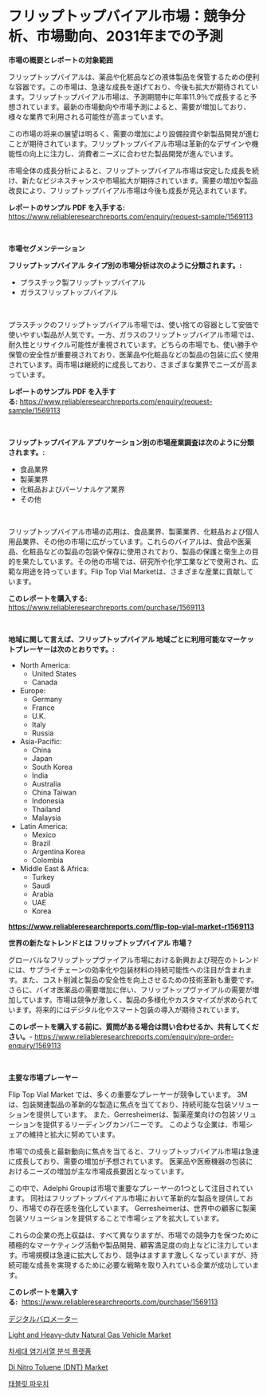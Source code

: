 <p><h1>フリップトップバイアル市場：競争分析、市場動向、2031年までの予測</h1></p><p><strong>市場の概要とレポートの対象範囲</strong></p>
<p><p>フリップトップバイアルは、薬品や化粧品などの液体製品を保管するための便利な容器です。この市場は、急速な成長を遂げており、今後も拡大が期待されています。フリップトップバイアル市場は、予測期間中に年率11.9％で成長すると予想されています。最新の市場動向や市場予測によると、需要が増加しており、様々な業界で利用される可能性が高まっています。</p><p>この市場の将来の展望は明るく、需要の増加により設備投資や新製品開発が進むことが期待されています。フリップトップバイアル市場は革新的なデザインや機能性の向上に注力し、消費者ニーズに合わせた製品開発が進んでいます。</p><p>市場全体の成長分析によると、フリップトップバイアル市場は安定した成長を続け、新たなビジネスチャンスや市場拡大が期待されています。需要の増加や製品改良により、フリップトップバイアル市場は今後も成長が見込まれています。</p></p>
<p><strong>レポートのサンプル PDF を入手する:</strong> <a href="https://www.reliableresearchreports.com/enquiry/request-sample/1569113">https://www.reliableresearchreports.com/enquiry/request-sample/1569113</a></p>
<p>&nbsp;</p>
<p><strong>市場セグメンテーション</strong></p>
<p><strong>フリップトップバイアル タイプ別の市場分析は次のように分類されます。:</strong></p>
<p><ul><li>プラスチック製フリップトップバイアル</li><li>ガラスフリップトップバイアル</li></ul></p>
<p>&nbsp;</p>
<p><p>プラスチックのフリップトップバイアル市場では、使い捨ての容器として安価で使いやすい製品が人気です。一方、ガラスのフリップトップバイアル市場では、耐久性とリサイクル可能性が重視されています。どちらの市場でも、使い勝手や保管の安全性が重要視されており、医薬品や化粧品などの製品の包装に広く使用されています。両市場は継続的に成長しており、さまざまな業界でニーズが高まっています。</p></p>
<p><strong>レポートのサンプル PDF を入手する:</strong>&nbsp;<a href="https://www.reliableresearchreports.com/enquiry/request-sample/1569113">https://www.reliableresearchreports.com/enquiry/request-sample/1569113</a></p>
<p>&nbsp;</p>
<p><strong> フリップトップバイアル アプリケーション別の市場産業調査は次のように分類されます。:</strong></p>
<p><ul><li>食品業界</li><li>製薬業界</li><li>化粧品およびパーソナルケア業界</li><li>その他</li></ul></p>
<p>&nbsp;</p>
<p><p>フリップトップバイアル市場の応用は、食品業界、製薬業界、化粧品および個人用品業界、その他の市場に広がっています。これらのバイアルは、食品や医薬品、化粧品などの製品の包装や保存に使用されており、製品の保護と衛生上の目的を果たしています。その他の市場では、研究所や化学工業などで使用され、広範な用途を持っています。Flip Top Vial Marketは、さまざまな産業に貢献しています。</p></p>
<p><strong>このレポートを購入する:</strong>&nbsp; <a href="https://www.reliableresearchreports.com/purchase/1569113">https://www.reliableresearchreports.com/purchase/1569113</a></p>
<p>&nbsp;</p>
<p><strong>地域に関して言えば、フリップトップバイアル 地域ごとに利用可能なマーケットプレーヤーは次のとおりです。:</strong></p>
<p><ul>
    <li>
        North America:
        <ul>
            <li>United States</li>
            <li>Canada</li>
        </ul>
    </li>
    <li>
        Europe:
        <ul>
            <li>Germany</li>
            <li>France</li>
            <li>U.K.</li>
            <li>Italy</li>
            <li>Russia</li>
        </ul>
    </li>
    <li>
        Asia-Pacific:
        <ul>
            <li>China</li>
            <li>Japan</li>
            <li>South Korea</li>
            <li>India</li>
            <li>Australia</li>
            <li>China Taiwan</li>
            <li>Indonesia</li>
            <li>Thailand</li>
            <li>Malaysia</li>
        </ul>
    </li>
    <li>
        Latin America:
        <ul>
            <li>Mexico</li>
            <li>Brazil</li>
            <li>Argentina Korea</li>
            <li>Colombia</li>
        </ul>
    </li>
    <li>
        Middle East & Africa:
        <ul>
            <li>Turkey</li>
            <li>Saudi</li>
            <li>Arabia</li>
            <li>UAE</li>
            <li>Korea</li>
        </ul>
    </li>
    </ul></p>
<p><strong><a href="https://www.reliableresearchreports.com/flip-top-vial-market-r1569113">https://www.reliableresearchreports.com/flip-top-vial-market-r1569113</a></strong>&nbsp;</p>
<p><strong>世界の新たなトレンドとは フリップトップバイアル 市場？</strong></p>
<p><p>グローバルなフリップトップヴァイアル市場における新興および現在のトレンドには、サプライチェーンの効率化や包装材料の持続可能性への注目が含まれます。また、コスト削減と製品の安全性を向上させるための技術革新も重要です。さらに、バイオ医薬品の需要増加に伴い、フリップトップヴァイアルの需要が増加しています。市場は競争が激しく、製品の多様化やカスタマイズが求められています。将来的にはデジタル化やスマート包装の導入が期待されています。</p></p>
<p><strong>このレポートを購入する前に、質問がある場合は問い合わせるか、共有してください。</strong>- <a href="https://www.reliableresearchreports.com/enquiry/pre-order-enquiry/1569113">https://www.reliableresearchreports.com/enquiry/pre-order-enquiry/1569113</a></p>
<p>&nbsp;</p>
<p><strong>主要な市場プレーヤー</strong></p>
<p><p>Flip Top Vial Market では、多くの重要なプレーヤーが競争しています。 3Mは、包装関連製品の革新的な製造に焦点を当てており、持続可能な包装ソリューションを提供しています。 また、Gerresheimerは、製薬産業向けの包装ソリューションを提供するリーディングカンパニーです。 このような企業は、市場シェアの維持と拡大に努めています。</p><p>市場での成長と最新動向に焦点を当てると、フリップトップバイアル市場は急速に成長しており、需要の増加が予想されています。 医薬品や医療機器の包装におけるニーズの増加が主な市場成長要因となっています。</p><p>この中で、Adelphi Groupは市場で重要なプレーヤーの1つとして注目されています。 同社はフリップトップバイアル市場において革新的な製品を提供しており、市場での存在感を強化しています。 Gerresheimerは、世界中の顧客に製薬包装ソリューションを提供することで市場シェアを拡大しています。</p><p>これらの企業の売上収益は、すべて異なりますが、市場での競争力を保つために積極的なマーケティング活動や製品開発、顧客満足度の向上などに注力しています。市場規模は急速に拡大しており、競争はますます激しくなっていますが、持続可能な成長を実現するために必要な戦略を取り入れている企業が成功しています。</p></p>
<p><strong>このレポートを購入する:</strong>&nbsp;&nbsp;<a href="https://www.reliableresearchreports.com/purchase/1569113">https://www.reliableresearchreports.com/purchase/1569113</a></p>
<p><p><a href="https://github.com/sghwr779811674/Market-Research-Report-List-1/blob/main/140145827863.md">デジタルバロメーター</a></p><p><a href="https://www.linkedin.com/pulse/light-heavy-duty-natural-gas-vehicle-market-share-amp-new-rhehe?trackingId=V57lzeZxiLSw90O%2F9S7f%2BQ%3D%3D">Light and Heavy-duty Natural Gas Vehicle Market</a></p><p><a href="https://github.com/OwenHamiytll568745/Market-Research-Report-List-1/blob/main/275420625382.md">차세대 염기서열 분석 플랫폼</a></p><p><a href="https://www.linkedin.com/pulse/di-nitro-toluene-dnt-market-challenges-opportunities-growth-cu3ne?trackingId=2X3r%2Brupwnbt6cHM4CvLEA%3D%3D">Di Nitro Toluene (DNT) Market</a></p><p><a href="https://medium.com/@dallasrrellwg/%ED%83%9C%EB%B8%94%EB%A6%BF-%ED%8C%8C%EC%9A%B0%EC%B9%98-%EC%8B%9C%EC%9E%A5-%EB%B6%84%EC%84%9D-%EA%B8%80%EB%A1%9C%EB%B2%8C-%EC%82%B0%EC%97%85-%EC%A0%84%EB%A7%9D-%EB%B0%8F-%EC%98%88%EC%B8%A1-2024%EB%85%84%EB%B6%80%ED%84%B0-2031%EB%85%84%EA%B9%8C%EC%A7%80-b80fc8c0ab33">태블릿 파우치</a></p></p>